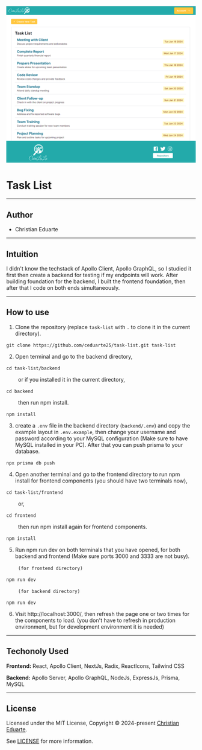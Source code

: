 [![Task List Homepage](task_list.png)](https://github.com/ceduarte25/task-list)

# Task List

---

## Author

- Christian Eduarte

---

## Intuition

I didn't know the techstack of Apollo Client, Apollo GraphQL, so I studied it first then create a backend for testing if my endpoints will work. After building foundation for the backend, I built the frontend foundation, then after that I code on both ends simultaneously.

---

## How to use

1. Clone the repository (replace `task-list` with `.` to clone it in the current directory).
```
git clone https://github.com/ceduarte25/task-list.git task-list
```
2. Open terminal and go to the backend directory,
```
cd task-list/backend
```
&nbsp;&nbsp;&nbsp;&nbsp;&nbsp;&nbsp;&nbsp;&nbsp;or if you installed it in the current directory,
```
cd backend
```
&nbsp;&nbsp;&nbsp;&nbsp;&nbsp;&nbsp;&nbsp;&nbsp;then run npm install.
```
npm install
```
3. create a `.env` file in the backend directory (`backend/.env`) and copy the example layout in `.env.example`, then change your username and password according to your MySQL configuration (Make sure to have MySQL installed in your PC). After that you can push prisma to your database.
```
npx prisma db push
```
4. Open another terminal and go to the frontend directory to run npm install for frontend components (you should have two terminals now),
```
cd task-list/frontend
```
&nbsp;&nbsp;&nbsp;&nbsp;&nbsp;&nbsp;&nbsp;&nbsp;or,
```
cd frontend
```
&nbsp;&nbsp;&nbsp;&nbsp;&nbsp;&nbsp;&nbsp;&nbsp;then run npm install again for frontend components.
```
npm install
```
5. Run npm run dev on both terminals that you have opened, for both backend and frontend (Make sure ports 3000 and 3333 are not busy).

&nbsp;&nbsp;&nbsp;&nbsp;&nbsp;&nbsp;&nbsp;&nbsp;`(for frontend directory)`
```
npm run dev
```
&nbsp;&nbsp;&nbsp;&nbsp;&nbsp;&nbsp;&nbsp;&nbsp;`(for backend directory)`
```
npm run dev
```
6. Visit http://localhost:3000/, then refresh the page one or two times for the components to load. (you don't have to refresh in production environment, but for development environment it is needed)

---

## Techonoly Used

**Frontend:** React, Apollo Client, NextJs, Radix, ReactIcons, Tailwind CSS

**Backend:** Apollo Server, Apollo GraphQL, NodeJs, ExpressJs, Prisma, MySQL

---

## License

Licensed under the MIT License, Copyright © 2024-present [Christian Eduarte](https://github.com/ceduarte25).

See [LICENSE](./LICENSE) for more information.
